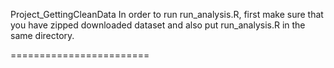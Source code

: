 Project_GettingCleanData
In order to run run_analysis.R, first make sure that you have zipped downloaded dataset and also put run_analysis.R in the same directory.

========================
